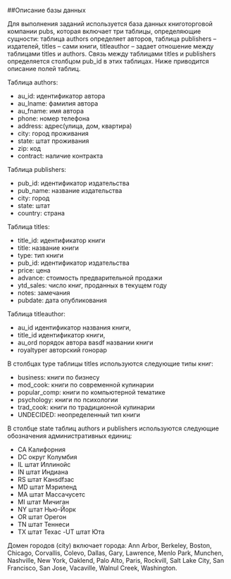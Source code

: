 
##Описание базы данных

Для выполнения заданий используется база данных книготорговой компании pubs, которая включает три таблицы, определяющие сущности: 
таблица authors определяет авторов, таблица publishers – издателей, titles – сами книги, titleauthor – задает отношение между 
таблицами titles и authors. Связь между таблицами titles и publishers определяется столбцом pub_id в этих таблицах. Ниже приводится 
описание полей таблиц.

Таблица authors:
- au_id: идентификатор автора
- au_lname:	фамилия автора
- au_fname:	имя автора
- phone: номер телефона
- address: адрес(улица, дом, квартира)
- city:	город проживания
- state: штат проживания
- zip: код
- contract:	наличие контракта

Таблица publishers:
- pub_id:	идентификатор издательства
- pub_name:	название издательства
- city:	город
- state: штат
- country: страна

Таблица titles:
- title_id:	идентификатор книги
- title: название книги
- type:	тип книги
- pub_id:	идентификатор издательства
- price: цена
- advance: стоимость предварительной продажи
- ytd_sales: число книг, проданных в текущем году
- notes: замечания
- pubdate: дата опубликования

Таблица titleauthor:
- au_id	идентификатор названия книги,
- title_id	идентификатор книги,
- au_ord	порядок автора вasdf названии книги
- royaltyper	авторский гонорар

В столбцах type таблицы titles используются следующие типы книг:
- business:	книги по бизнесу
- mod_cook:	книги по современной кулинарии
- popular_comp:	книги по компьютерной тематике
- psychology:	книги по психологии
- trad_cook: книги по традиционной кулинарии
- UNDECIDED: неопределенный тип книги

В столбце state таблиц authors и publishers используются следующие обозначения административных единиц:
- CA	Калифорния
- DC	округ Колумбия
- IL	штат Иллинойс
- IN	штат Индиана
- RS	штат Канsdfзас
- MD	штат Мэриленд
- MA	штат Массачусетс
- MI	штат Мичиган
- NY	штат Нью-Йорк
- OR	штат Орегон
- TN	штат Теннеси
- TX	штат Техас
 -UT	штат Юта

Домен городов (city) включает города: Ann Arbor, Berkeley, Boston, Chicago, Corvallis, Colevo, Dallas, Gary, Lawrence, Menlo Park, Munchen, Nashville, New York, Oaklend, Palo Alto, Paris, Rockvill, Salt Lake City, San Francisco, San Jose, Vacaville, Walnul Creek, Washington. 
